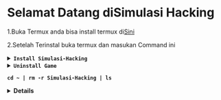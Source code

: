# Selamat Datang diSimulasi Hacking

   1.Buka Termux anda bisa install termux di[Sini](https://f-droid.org/en/packages/com.termux/)
   
   2.Setelah Terinstal buka termux dan masukan Command ini
   
<details><br><summary><b><code>Install Simulasi-Hacking</code><b></summary>

   ```
   pkg install && pkg update && pkg uprade
   ```
   
   ```
   pkg install python3 && pkg install python-pip
   ```
   
   ```
   git clone https://github.com/TarnaWijaya/Simulasi-Hacking.git
   ```
   
   ```
   cd ~ | cd Simulasi-Hacking | ls
   ```
   
   Pilih Level Game 
   ```
   cd <namefolder>
   ```
   
   Menjalankannya
   ```
   python <namefile>
   ```
   
</details>

<details><summary><b><code>Uninstall Game</code><b><summary>

```
cd ~ | rm -r Simulasi-Hacking | ls
```

<details>

## Daftar Name game
Anda disini akan belajar dasar-dasar hacking dengan mudah, kami akan menyiapkan
fitur²nya setiap hari jika saya tidak sibuk bekerja
Oky kali ini saya akan menyebutkan nama-nama game tersebut.

> Tebak Password    : anda harus mencari passwordnya & memiliki 3 nyawa saja

> Tebak Code Biner  : anda harus memecahkan teka-teki ini ini akan sedikit rumit

# Developer
Tarna | Sarip | Rio Pratama

©2024